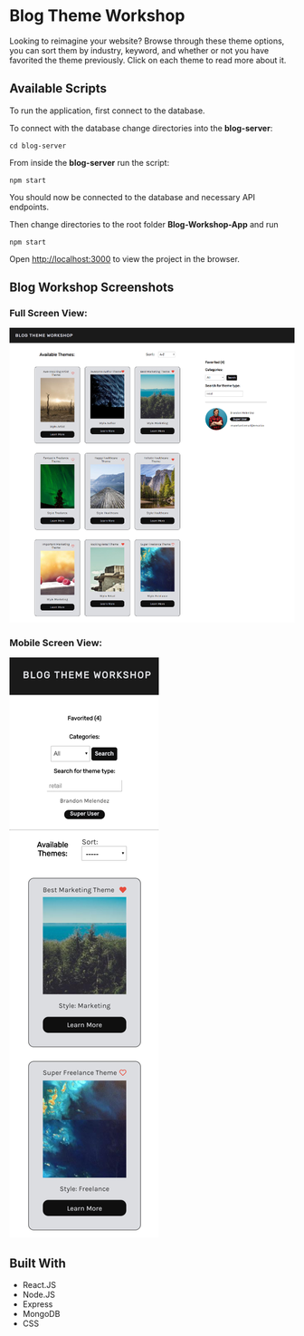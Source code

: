# Blog Theme Workshop

Looking to reimagine your website? Browse through these theme options, you can sort them by industry, keyword, and whether or not you have favorited the theme previously. Click on each theme to read more about it.

## Available Scripts

To run the application, first connect to the database. <br/>

To connect with the database change directories into the **blog-server**: 
```
cd blog-server
```

From inside the **blog-server** run the script:
```
npm start
```
You should now be connected to the database and necessary API endpoints.<br/>

Then change directories to the root folder **Blog-Workshop-App** and run

```
npm start
```

Open [http://localhost:3000](http://localhost:3000) to view the project in the browser.

## Blog Workshop Screenshots

### Full Screen View:

![Fullscreen view](public/images/fullscreen.png)

### Mobile Screen View:

![Mobile View](public/images/mobile1.png)


## Built With

* React.JS
* Node.JS
* Express
* MongoDB
* CSS